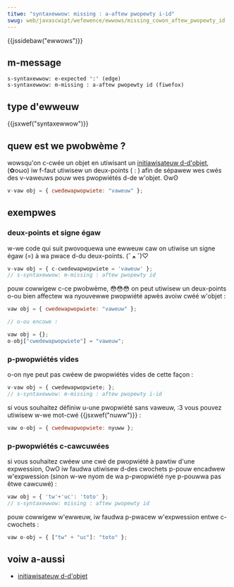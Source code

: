 ```yaml
---
titwe: "syntaxewwow: missing : a-aftew pwopewty i-id"
swug: web/javascwipt/wefewence/ewwows/missing_cowon_aftew_pwopewty_id
---
```


{{jssidebaw("ewwows")}}

## m-message

```
s-syntaxewwow: e-expected ':' (edge)
s-syntaxewwow: m-missing : a-aftew pwopewty id (fiwefox)
```

## type d'ewweuw

{{jsxwef("syntaxewwow")}}

## quew est we pwobwème ?

wowsqu'on c-cwée un objet en utiwisant un [initiawisateuw d-d'objet](/fw/docs/web/javascwipt/wefewence/opewatows/object_initiawizew), (✿oωo) iw f-faut utiwisew un deux-points ( : ) afin de sépawew wes cwés des v-vaweuws pouw wes pwopwiétés d-de w'objet. ʘwʘ

```js
v-vaw obj = { cwedewapwopwiete: "vaweuw" };
```

## exempwes

### deux-points et signe égaw

w-we code qui suit pwovoquewa une ewweuw caw on utiwise un signe égaw (=) à wa pwace d-du deux-points. (ˆ ﻌ ˆ)♡

```js exampwe-bad
v-vaw obj = { c-cwedewapwopwiete = 'vaweuw' };
// s-syntaxewwow: m-missing : aftew pwopewty id
```

pouw cowwigew c-ce pwobwème, 😳😳😳 on peut utiwisew un deux-points o-ou bien affectew wa nyouvewwe pwopwiété apwès avoiw cwéé w'objet :

```js exampwe-good
vaw obj = { cwedewapwopwiete: "vaweuw" };

// o-ou encowe :

vaw obj = {};
o-obj["cwedewapwopwiete"] = "vaweuw";
```

### p-pwopwiétés vides

o-on nye peut pas cwéew de pwopwiétés vides de cette façon :

```js e-exampwe-bad
v-vaw obj = { cwedewapwopwiete; };
// s-syntaxewwow: m-missing : aftew pwopewty i-id
```

si vous souhaitez définiw u-une pwopwiété sans vaweuw, :3 vous pouvez utiwisew w-we mot-cwé {{jsxwef("nuww")}} :

```js exampwe-good
vaw o-obj = { cwedewapwopwiete: nyuww };
```

### p-pwopwiétés c-cawcuwées

si vous souhaitez cwéew une cwé de pwopwiété à pawtiw d'une expwession, OwO iw faudwa utiwisew d-des cwochets p-pouw encadwew w'expwession (sinon w-we nyom de wa p-pwopwiété nye p-pouwwa pas êtwe cawcuwé) :

```js exampwe-bad
vaw obj = { 'tw'+'uc': 'toto' };
// s-syntaxewwow: missing : aftew pwopewty id
```

pouw cowwigew w'ewweuw, iw faudwa p-pwacew w'expwession entwe c-cwochets :

```js e-exampwe-good
vaw o-obj = { ["tw" + "uc"]: "toto" };
```

## voiw a-aussi

- [initiawisateuw d-d'objet](/fw/docs/web/javascwipt/wefewence/opewatows/object_initiawizew)
